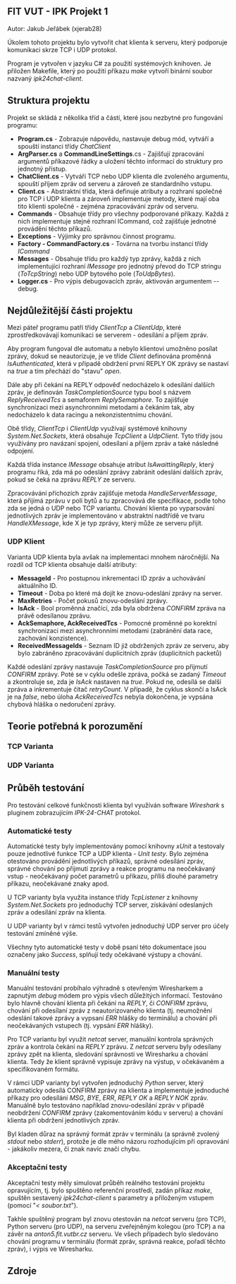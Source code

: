 ## FIT VUT - IPK Projekt 1
Autor: Jakub Jeřábek (xjerab28)

Úkolem tohoto projektu bylo vytvořit chat klienta k serveru, 
který podporuje komunikaci skrze TCP i UDP protokol.

Program je vytvořen v jazyku C# za použití systémových knihoven.
Je přiložen Makefile, který po použití příkazu *make* vytvoří binární
soubor nazvaný *ipk24chat-client*.

## Struktura projektu
Projekt se skládá z několika tříd a částí, které jsou nezbytné pro fungování
programu:
- **Program.cs** - Zobrazuje nápovědu, nastavuje debug mód, vytváří a
spouští instanci třídy *ChatClient*
- **ArgParser.cs** a **CommandLineSettings**.cs - Zajišťují zpracování argumentů
příkazové řádky a uložení těchto informací do struktury pro jednotný přístup.
- **ChatClient.cs** - Vytváří TCP nebo UDP klienta dle zvoleného argumentu, 
spouští příjem zpráv od serveru a zároveň ze standardního vstupu.
- **Client.cs** - Abstraktní třída, která definuje atributy a rozhraní společné pro TCP i UDP
klienta a zároveň implementuje metody, které mají oba tito klienti společné -
zejména zpracovávání zpráv od serveru.
- **Commands** - Obsahuje třídy pro všechny podporované příkazy. Každá z nich
implementuje stejné rozhraní ICommand, což zajišťuje jednotné provádění těchto
příkazů.
- **Exceptions** - Výjimky pro správnou činnost programu.
- **Factory - CommandFactory.cs** - Továrna na tvorbu instancí třídy *ICommand*
- **Messages** - Obsahuje třídu pro každý typ zprávy, každá z nich implementující
rozhraní *IMessage* pro jednotný převod do TCP stringu (_ToTcpString_) nebo UDP bytového pole (_ToUdpBytes_).
- **Logger.cs** - Pro výpis debugovacích zpráv, aktivován argumentem --debug.

## Nejdůležitější části projektu
Mezi páteř programu patří třídy *ClientTcp* a *ClientUdp*, které zprostředkovávají
komunikaci se serverem - odesílání a příjem zpráv.

Aby program fungoval dle automatu a nebylo klientovi umožněno posílat zprávy, dokud se
neautorizuje, je ve tříde _Client_ definována proměnná _IsAuthenticated_, která v případě obdržení první REPLY OK
zprávy se nastaví na _true_ a tím přechází do "stavu" _open_. 

Dále aby při čekání na REPLY odpověď nedocházelo k odesílání dalších zpráv, je definován
_TaskCompletionSource_ typu bool s názvem _ReplyReceivedTcs_ a semaforem _ReplySemaphore_. 
To zajišťuje synchronizaci mezi asynchronními metodami a čekáním tak, aby nedocházelo
k data racingu a nekonzistentnímu chování.

Obě třídy, _ClientTcp_ i _ClientUdp_ využívají systémové knihovny _System.Net.Sockets_, která
obsahuje _TcpClient_ a _UdpClient_. Tyto třídy jsou využívány pro navázaní spojení, odesílaní a 
příjem zpráv a také následné odpojení. 

Každá třída instance _IMessage_ obsahuje atribut _IsAwaittingReply_, který programu říká,
zda má po odeslání zprávy zabránit odeslání dalších zpráv, pokud se čeká na zprávu _REPLY_ ze serveru.

Zpracovávání příchozích zpráv zajišťuje metoda _HandleServerMessage_, která přijímá zprávu v poli bytů a tu
zpracovává dle specifikace, podle toho zda se jedná o UDP nebo TCP variantu. Chování klienta po
vyparsování jednotlivých zpráv je implementováno v abstraktní nadtřídě ve tvaru _HandleXMessage_, kde X je
typ zprávy, který může ze serveru přijít.

### UDP Klient

Varianta UDP klienta byla avšak na implementaci mnohem náročnější. Na rozdíl
od TCP klienta obsahuje další atributy:
- **MessageId** - Pro postupnou inkrementaci ID zpráv a uchovávání aktuálního ID.
- **Timeout** - Doba po které má dojít ke znovu-odeslání zprávy na server.
- **MaxRetries** - Počet pokusů znovu-odeslání zprávy.
- **IsAck** - Bool proměnná značící, zda byla obdržena _CONFIRM_ zpráva na právě odesílanou zprávu.
- **AckSemaphore, AckReceivedTcs** - Pomocné proměnné po korektní synchronizaci
mezi asynchronními metodami (zabránění data race, zachování konzistence).
- **ReceivedMessageIds** - Seznam ID již obdržených zpráv ze serveru, aby bylo zabráněno zpracovávání
duplicitních zpráv (duplicitních packetů)

Každé odeslání zprávy nastavuje _TaskCompletionSource_ pro přijmutí _CONFIRM_ zprávy. Poté se
v cyklu odešle zpráva, počká se zadaný _Timeout_ a zkontroluje se, zda je _IsAck_ nastaven na _true_.
Pokud ne, odesílá se další zpráva a inkrementuje čítač _retryCount_. V případě, že cyklus skončí a IsAck
je na _false_, nebo úloha _AckReceivedTcs_ nebyla dokončena, je vypsána chybová hláška o nedoručení zprávy.



## Teorie potřebná k porozumění
### TCP Varianta

### UDP Varianta

## Průběh testování
Pro testování celkové funkčnosti klienta byl využíván software _Wireshark_ s pluginem zobrazujícím
_IPK-24-CHAT_ protokol. 


### Automatické testy
Automatické testy byly implementovány pomocí knihovny _xUnit_ a testovaly pouze jednotlivé
funkce TCP a UDP klienta - _Unit testy_. Bylo zejména otestováno provádění jednotlivých příkazů,
správné odesílání zpráv, správné chování po přijmutí zprávy a reakce programu na neočekávaný vstup - 
neočekávaný počet parametrů u příkazu, příliš dlouhé parametry příkazu, neočekávané znaky apod. 

U TCP varianty byla využita instance třídy _TcpListener_ z knihovny _System.Net.Sockets_ pro
jednoduchý TCP server, získávání odeslaných zpráv a odesílání zpráv na klienta.

U UDP varianty byl v rámci testů vytvořen jednoduchý UDP server pro účely testování zmíněné výše.

Všechny tyto automatické testy v době psaní této dokumentace jsou označeny jako _Success_, splňují
tedy očekávané výstupy a chování.

### Manuální testy
Manuální testování probíhalo výhradně s otevřeným Wiresharkem a zapnutým _debug_ módem pro
výpis všech důležitých informací. Testováno bylo hlavně chování klienta při čekání na _REPLY_, či _CONFIRM_
zprávu, chování při odesílaní zpráv z neautorizovaného klienta (tj. neumožnění odeslání takové zprávy a vypsaní 
_ERR_ hlášky do terminálu) a chování při neočekávaných vstupech (tj. vypsání _ERR_ hlášky).

Pro TCP variantu byl využit _netcat_ server, manuální kontrola správných zpráv a kontrola čekání
na _REPLY_ zprávu. Z _netcat_ serveru byly odesílany zprávy zpět na klienta, sledování správnosti
ve Wiresharku a chování klienta. Tedy že klient správně vypisuje zprávy na výstup, v očekávaném a 
specifikovaném formátu.

V rámci UDP varianty byl vytvořen jednoduchý _Python_ server, který automaticky
odesílá CONFIRM zprávy na klienta a implementuje jednoduché příkazy pro odesílání
_MSG_, _BYE_, _ERR_, _REPLY OK_ a _REPLY NOK_ zpráv. Manuálně bylo testováno například
znovu-odesílání zpráv v případě neobdržení _CONFIRM_ zprávy (zakomentováním kódu v serveru) a chování
klienta při obdržení jednotlivých zpráv.

Byl kladen důraz na správný formát zpráv v terminálu (a správně zvolený _stdout_ nebo _stderr_), protože 
je dle mého názoru rozhodujícím při opravování - jakákoliv mezera, či znak navíc značí chybu.

### Akceptační testy
Akceptační testy měly simulovat průběh reálného testování projektu opravujícím, tj. bylo spuštěno
referenční prostředí, zadán příkaz _make_, spuštěn sestavený _ipk24chat-client_ s parametry
a přiloženým vstupem (pomocí "_< soubor.txt_"). 

Takhle spuštěný program byl znovu otestován na _netcat_ serveru (pro TCP), Python serveru
(pro UDP), na serveru zveřejněným kolegou (pro TCP) a na závěr na 
_anton5.fit.vutbr.cz_ serveru. Ve všech případech bylo sledováno chování programu
v terminálu (formát zpráv, správná reakce, pořadí těchto zpráv), i výpis ve Wiresharku.



## Zdroje